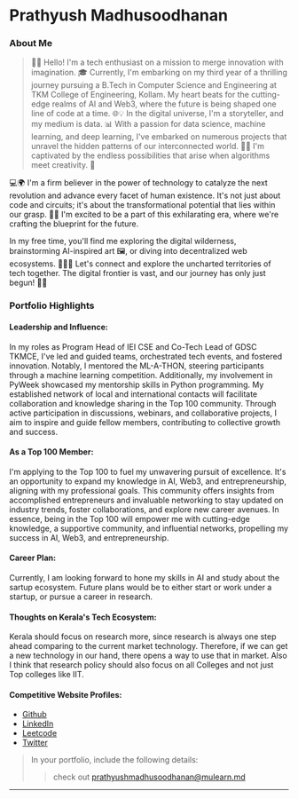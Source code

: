 # Prathyush Madhusoodhanan

### About Me

> 🚀🌟 Hello! I'm a tech enthusiast on a mission to merge innovation with imagination. 🎓 Currently, I'm embarking on my third year of a thrilling journey pursuing a B.Tech in Computer Science and Engineering at TKM College of Engineering, Kollam. My heart beats for the cutting-edge realms of AI and Web3, where the future is being shaped one line of code at a time. 🌐💡 In the digital universe, I'm a storyteller, and my medium is data. 📊 With a passion for data science, machine learning, and deep learning, I've embarked on numerous projects that unravel the hidden patterns of our interconnected world. 🤖🎨 I'm captivated by the endless possibilities that arise when algorithms meet creativity. 💫

💻🌍 I'm a firm believer in the power of technology to catalyze the next revolution and advance every facet of human existence. It's not just about code and circuits; it's about the transformational potential that lies within our grasp. 🚀🔮 I'm excited to be a part of this exhilarating era, where we're crafting the blueprint for the future.

In my free time, you'll find me exploring the digital wilderness, brainstorming AI-inspired art 🖼️, or diving into decentralized web ecosystems. 🕵️‍♂️🌐 Let's connect and explore the uncharted territories of tech together. The digital frontier is vast, and our journey has only just begun! 🚁🌌


### Portfolio Highlights



#### Leadership and Influence: 

In my roles as Program Head of IEI CSE and Co-Tech Lead of GDSC TKMCE, I've led and guided teams, orchestrated tech events, and fostered innovation. Notably, I mentored the ML-A-THON, steering participants through a machine learning competition. Additionally, my involvement in PyWeek showcased my mentorship skills in Python programming. My established network of local and international contacts will facilitate collaboration and knowledge sharing in the Top 100 community. Through active participation in discussions, webinars, and collaborative projects, I aim to inspire and guide fellow members, contributing to collective growth and success.

#### As a Top 100 Member:

I'm applying to the Top 100 to fuel my unwavering pursuit of excellence. It's an opportunity to expand my knowledge in AI, Web3, and entrepreneurship, aligning with my professional goals. This community offers insights from accomplished entrepreneurs and invaluable networking to stay updated on industry trends, foster collaborations, and explore new career avenues. In essence, being in the Top 100 will empower me with cutting-edge knowledge, a supportive community, and influential networks, propelling my success in AI, Web3, and entrepreneurship.

#### Career Plan: 

Currently, I am looking forward to hone my skills in AI and study about the sartup ecosystem. Future plans would be to either start or work under a startup, or pursue a career in research.

#### Thoughts on Kerala's Tech Ecosystem: 

Kerala should focus on research more, since research is always one step ahead comparing to the current market technology. Therefore, if we can get a new technology in our hand, there opens a way to use that in market. Also I think that research policy should also focus on all Colleges and not just Top colleges like IIT.

#### Competitive Website Profiles:

- [Github](https://github.com/prathyushmadhu)
- [LinkedIn](https://www.linkedin.com/in/prathyushmadhu/)
- [Leetcode](https://leetcode.com/prathyushmadhu/)
- [Twitter](https://twitter.com/prathyushmadhu)



> In your portfolio, include the following details:
>> check out [prathyushmadhusoodhanan@mulearn.md](./profile/prathyushmadhusoodhanan@mulearn.md)

---
